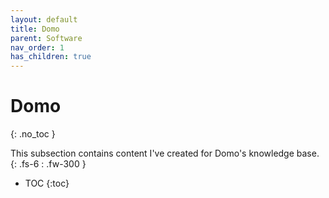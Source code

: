 ```yaml
---
layout: default
title: Domo
parent: Software
nav_order: 1
has_children: true
---
```


# Domo
{: .no_toc }

This subsection contains content I've created for Domo's knowledge base.
{: .fs-6 : .fw-300 }

- TOC
{:toc}

